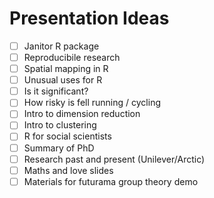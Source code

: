 # Presentation Ideas

- [ ] Janitor R package
- [ ] Reproducibile research
- [ ] Spatial mapping in R
- [ ] Unusual uses for R
- [ ] Is it significant?
- [ ] How risky is fell running / cycling
- [ ] Intro to dimension reduction
- [ ] Intro to clustering
- [ ] R for social scientists
- [ ] Summary of PhD
- [ ] Research past and present (Unilever/Arctic)
- [ ] Maths and love slides
- [ ] Materials for futurama group theory demo
